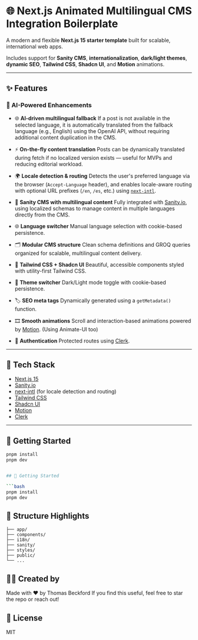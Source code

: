 # 🌐 Next.js Animated Multilingual CMS Integration Boilerplate

A modern and flexible **Next.js 15 starter template** built for scalable, international web apps.

Includes support for **Sanity CMS**, **internationalization**, **dark/light themes**, **dynamic SEO**, **Tailwind CSS**, **Shadcn UI**, and **Motion** animations.

---

## ✨ Features

### 🤖 AI-Powered Enhancements

- 🌐 **AI-driven multilingual fallback**
  If a post is not available in the selected language, it is automatically translated from the fallback language (e.g., English) using the OpenAI API, without requiring additional content duplication in the CMS.

- ⚡ **On-the-fly content translation**
  Posts can be dynamically translated during fetch if no localized version exists — useful for MVPs and reducing editorial workload.

- 🌍 **Locale detection & routing**
  Detects the user's preferred language via the browser (`Accept-Language` header),
  and enables locale-aware routing with optional URL prefixes (`/en`, `/es`, etc.) using [`next-intl`](https://github.com/amannn/next-intl).

- 🧾 **Sanity CMS with multilingual content**
  Fully integrated with [Sanity.io](https://www.sanity.io/), using localized schemas to manage content in multiple languages directly from the CMS.

- 🌐 **Language switcher**
  Manual language selection with cookie-based persistence.

- 🗂 **Modular CMS structure**
  Clean schema definitions and GROQ queries organized for scalable, multilingual content delivery.

- 🎨 **Tailwind CSS + Shadcn UI**
  Beautiful, accessible components styled with utility-first Tailwind CSS.

- 🌙 **Theme switcher**
  Dark/Light mode toggle with cookie-based persistence.

- 🏷️ **SEO meta tags**
  Dynamically generated using a `getMetadata()` function.

- 🎞️ **Smooth animations**
  Scroll and interaction-based animations powered by [Motion](https://motion.dev/).
  (Using Animate-UI too)

- 📝 **Authentication**
  Protected routes using [Clerk](https://clerk.com/).

---

## 🚀 Tech Stack

- [Next.js 15](https://nextjs.org/)
- [Sanity.io](https://www.sanity.io/)
- [next-intl](https://github.com/amannn/next-intl) (for locale detection and routing)
- [Tailwind CSS](https://tailwindcss.com/)
- [Shadcn UI](https://ui.shadcn.com/)
- [Motion](https://motion.dev/)
- [Clerk](https://clerk.com/)

---

## 🧪 Getting Started

````bash
pnpm install
pnpm dev


## 🧪 Getting Started

```bash
pnpm install
pnpm dev
````

## 📁 Structure Highlights

```
├── app/
├── components/
├── i18n/
├── sanity/
├── styles/
├── public/
└── ...
```

## 👨‍💻 Created by

Made with ❤️ by Thomas Beckford
If you find this useful, feel free to star the repo or reach out!

## 📝 License

MIT
